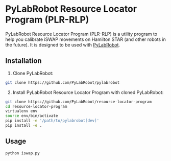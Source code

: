 # PyLabRobot Resource Locator Program (PLR-RLP)

PyLabRobot Resource Locator Program (PLR-RLP) is a utility program to help you calibrate iSWAP movements on Hamilton STAR (and other robots in the future). It is designed to be used with [PyLabRobot](https://github.com/pylabrobot/pylabrobot).

## Installation

1. Clone PyLabRobot:

```sh
git clone https://github.com/PyLabRobot/pylabrobot
```

2. Install PyLabRobot Resource Locator Program with cloned PyLabRobot:

```sh
git clone https://github.com/PyLabRobot/resource-locator-program
cd resource-locator-program
virtualenv env
source env/bin/activate
pip install -e '/path/to/pylabrobot[dev]'
pip install -e .
```

## Usage

```sh
python iswap.py
```

